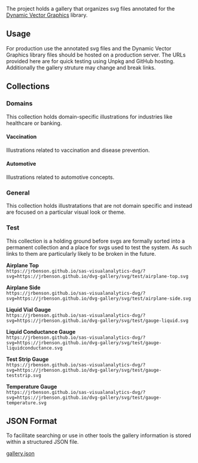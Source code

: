 <!-- {% raw %} -->

The project holds a gallery that organizes svg files annotated for the [Dynamic Vector Graphics](https://jrbenson.github.io/dynamic-vector-graphics) library.

## Usage

For production use the annotated svg files and the Dynamic Vector Graphics library files should be hosted on a production server. The URLs provided here are for quick testing using Unpkg and GitHub hosting. Additionally the gallery struture may change and break links.

## Collections

### Domains

This collection holds domain-specific illustrations for industries like healthcare or banking.

#### Vaccination

Illustrations related to vaccination and disease prevention.

#### Automotive

Illustrations related to automotive concepts.

### General

This collection holds illustratations that are not domain specific and instead are focused on a particular visual look or theme.

### Test

This collection is a holding ground before svgs are formally sorted into a permanent collection and a place for svgs used to test the system. As such links to them are particularly likely to be broken in the future.

**Airplane Top**<br/>
`https://jrbenson.github.io/sas-visualanalytics-dvg/?svg=https://jrbenson.github.io/dvg-gallery/svg/test/airplane-top.svg`

**Airplane Side**<br/>
`https://jrbenson.github.io/sas-visualanalytics-dvg/?svg=https://jrbenson.github.io/dvg-gallery/svg/test/airplane-side.svg`

**Liquid Vial Gauge**<br/>
`https://jrbenson.github.io/sas-visualanalytics-dvg/?svg=https://jrbenson.github.io/dvg-gallery/svg/test/gauge-liquid.svg`

**Liquid Conductance Gauge**<br/>
`https://jrbenson.github.io/sas-visualanalytics-dvg/?svg=https://jrbenson.github.io/dvg-gallery/svg/test/gauge-liquidconductance.svg`

**Test Strip Gauge**<br/>
`https://jrbenson.github.io/sas-visualanalytics-dvg/?svg=https://jrbenson.github.io/dvg-gallery/svg/test/gauge-teststrip.svg`

**Temperature Gauge**<br/>
`https://jrbenson.github.io/sas-visualanalytics-dvg/?svg=https://jrbenson.github.io/dvg-gallery/svg/test/gauge-temperature.svg`

## JSON Format

To facilitate searching or use in other tools the gallery information is stored within a structured JSON file.

[gallery.json](./gallery.json)

<!-- {% endraw %} -->
